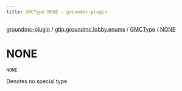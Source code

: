 ```yaml
---
title: GMCType.NONE - groundmc-plugin
---
```


[groundmc-plugin](../../index.html) / [gtlp.groundmc.lobby.enums](../index.html) / [GMCType](index.html) / [NONE](.)

# NONE

`NONE`

Denotes no special type

